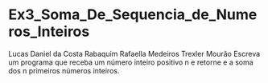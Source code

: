 # Ex3_Soma_De_Sequencia_de_Numeros_Inteiros
Lucas Daniel da Costa Rabaquim
Rafaella Medeiros Trexler Mourão
Escreva um programa que receba um número inteiro positivo n e retorne e a soma dos n primeiros números inteiros.
